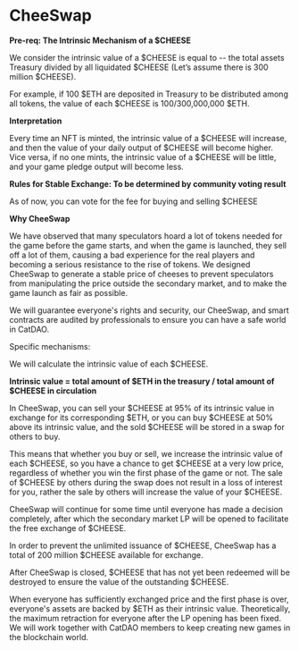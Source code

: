 # CheeSwap

**Pre-req: The Intrinsic Mechanism of a $CHEESE**

We consider the intrinsic value of a $CHEESE is equal to -- the total assets Treasury divided by all liquidated $CHEESE (Let’s assume there is 300 million $CHEESE).

&#x20;For example, if 100 $ETH are deposited in Treasury to be distributed among all tokens, the value of each $CHEESE is 100/300,000,000 $ETH.

&#x20;

**Interpretation**

Every time an NFT is minted, the intrinsic value of a $CHEESE will increase, and then the value of your daily output of $CHEESE will become higher. Vice versa, if no one mints, the intrinsic value of a $CHEESE will be little, and your game pledge output will become less.

&#x20;

**Rules for Stable Exchange: To be determined by community voting result**

As of now, you can vote for the fee for buying and selling $CHEESE



**Why CheeSwap**

We have observed that many speculators hoard a lot of tokens needed for the game before the game starts, and when the game is launched, they sell off a lot of them, causing a bad experience for the real players and becoming a serious resistance to the rise of tokens. We designed CheeSwap to generate a stable price of cheeses to prevent speculators from manipulating the price outside the secondary market, and to make the game launch as fair as possible.

We will guarantee everyone's rights and security, our CheeSwap, and smart contracts are audited by professionals to ensure you can have a safe world in CatDAO.

Specific mechanisms:

We will calculate the intrinsic value of each $CHEESE.

**Intrinsic value = total amount of $ETH in the treasury / total amount of $CHEESE in circulation**

In CheeSwap, you can sell your $CHEESE at 95% of its intrinsic value in exchange for its corresponding $ETH, or you can buy $CHEESE at 50% above its intrinsic value, and the sold $CHEESE will be stored in a swap for others to buy.

This means that whether you buy or sell, we increase the intrinsic value of each $CHEESE, so you have a chance to get $CHEESE at a very low price, regardless of whether you win the first phase of the game or not. The sale of $CHEESE by others during the swap does not result in a loss of interest for you, rather the sale by others will increase the value of your $CHEESE.

CheeSwap will continue for some time until everyone has made a decision completely, after which the secondary market LP will be opened to facilitate the free exchange of $CHEESE.

In order to prevent the unlimited issuance of $CHEESE, CheeSwap has a total of 200 million $CHEESE available for exchange.

After CheeSwap is closed, $CHEESE that has not yet been redeemed will be destroyed to ensure the value of the outstanding $CHEESE.

When everyone has sufficiently exchanged price and the first phase is over, everyone's assets are backed by $ETH as their intrinsic value. Theoretically, the maximum retraction for everyone after the LP opening has been fixed. We will work together with CatDAO members to keep creating new games in the blockchain world.
